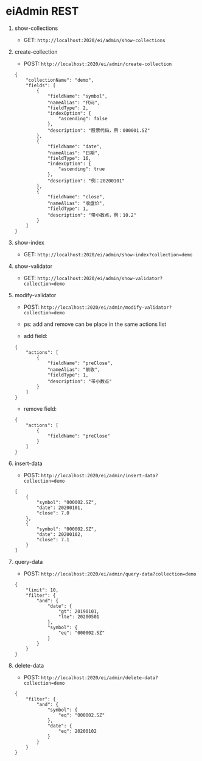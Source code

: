 # eiAdmin REST

1. show-collections
    
    - GET: `http://localhost:2020/ei/admin/show-collections`

2. create-collection

    - POST: `http://localhost:2020/ei/admin/create-collection`
    ```
    {
        "collectionName": "demo",
        "fields": [
            {
                "fieldName": "symbol",
                "nameAlias": "代码",
                "fieldType": 2,
                "indexOption": {
                    "ascending": false
                },
                "description": "股票代码，例：000001.SZ"
            },
            {
                "fieldName": "date",
                "nameAlias": "日期",
                "fieldType": 16,
                "indexOption": {
                    "ascending": true
                },
                "description": "例：20200101"
            },
            {
                "fieldName": "close",
                "nameAlias": "收盘价",
                "fieldType": 1,
                "description": "带小数点，例：10.2"
            }
        ]
    }
    ```

3. show-index

    - GET: `http://localhost:2020/ei/admin/show-index?collection=demo`

4. show-validator

    - GET: `http://localhost:2020/ei/admin/show-validator?collection=demo`

5. modify-validator

    - POST: `http://localhost:2020/ei/admin/modify-validator?collection=demo`

    - ps: add and remove can be place in the same actions list

    - add field:
    ```
    {
        "actions": [
            {
                "fieldName": "preClose",
                "nameAlias": "前收",
                "fieldType": 1,
                "description": "带小数点"
            }
        ]
    }
    ```
    
    - remove field:
    ```
    {
        "actions": [
            {
                "fieldName": "preClose"
            }
        ]
    }
    ```

6. insert-data

    - POST: `http://localhost:2020/ei/admin/insert-data?collection=demo`
    ```
    [
        {
            "symbol": "000002.SZ",
            "date": 20200101,
            "close": 7.0
        },
        {
            "symbol": "000002.SZ",
            "date": 20200102,
            "close": 7.1
        }
    ]
    ```

7. query-data

    - POST: `http://localhost:2020/ei/admin/query-data?collection=demo`
    ```
    {
        "limit": 10,
        "filter": {
            "and": {
                "date": {
                    "gt": 20190101,
                    "lte": 20200501
                },
                "symbol": {
                    "eq": "000002.SZ"
                }
            }
        }
    }
    ```

8. delete-data

    - POST: `http://localhost:2020/ei/admin/delete-data?collection=demo`
    ```
    {
        "filter": {
            "and": {
                "symbol": {
                    "eq": "000002.SZ"
                },
                "date": {
                    "eq": 20200102
                }
            }
        }
    }
    ```
